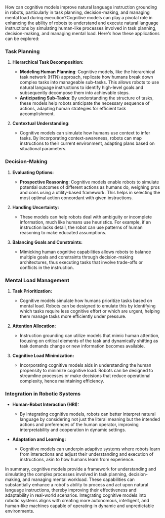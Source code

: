 How can cognitive models improve natural language instruction grounding in robots, particularly in task planning, decision-making, and managing mental load during execution?Cognitive models can play a pivotal role in enhancing the ability of robots to understand and execute natural language instructions by simulating human-like processes involved in task planning, decision-making, and managing mental load. Here's how these applications can be explored:

### Task Planning

1. **Hierarchical Task Decomposition:**
   - **Modeling Human Planning**: Cognitive models, like the hierarchical task network (HTN) approach, replicate how humans break down complex tasks into manageable sub-tasks. This allows robots to use natural language instructions to identify high-level goals and subsequently decompose them into achievable steps.
   - **Anticipating Sub-Tasks**: By understanding the structure of tasks, these models help robots anticipate the necessary sequence of actions, adapting human strategies for efficient task accomplishment.

2. **Contextual Understanding:**
   - Cognitive models can simulate how humans use context to infer tasks. By incorporating context-awareness, robots can map instructions to their current environment, adapting plans based on situational parameters.

### Decision-Making

1. **Evaluating Options:**
   - **Prospective Reasoning**: Cognitive models enable robots to simulate potential outcomes of different actions as humans do, weighing pros and cons using a utility-based framework. This helps in selecting the most optimal action concordant with given instructions.

2. **Handling Uncertainty:**
   - These models can help robots deal with ambiguity or incomplete information, much like humans use heuristics. For example, if an instruction lacks detail, the robot can use patterns of human reasoning to make educated assumptions.

3. **Balancing Goals and Constraints:**
   - Mimicking human cognitive capabilities allows robots to balance multiple goals and constraints through decision-making architectures, thus executing tasks that involve trade-offs or conflicts in the instruction.

### Mental Load Management

1. **Task Prioritization:**
   - Cognitive models simulate how humans prioritize tasks based on mental load. Robots can be designed to emulate this by identifying which tasks require less cognitive effort or which are urgent, helping them manage tasks more efficiently under pressure.

2. **Attention Allocation:**
   - Instruction grounding can utilize models that mimic human attention, focusing on critical elements of the task and dynamically shifting as task demands change or new information becomes available.

3. **Cognitive Load Minimization:**
   - Incorporating cognitive models aids in understanding the human propensity to minimize cognitive load. Robots can be designed to streamline processes or make decisions that reduce operational complexity, hence maintaining efficiency.

### Integration in Robotic Systems

- **Human-Robot Interaction (HRI):**
  - By integrating cognitive models, robots can better interpret natural language by considering not just the literal meaning but the intended actions and preferences of the human operator, improving interpretability and cooperation in dynamic settings.

- **Adaptation and Learning:**
  - Cognitive models can underpin adaptive systems where robots learn from interactions and adjust their understanding and execution of instructions, akin to how humans learn from experience.

In summary, cognitive models provide a framework for understanding and simulating the complex processes involved in task planning, decision-making, and managing mental workload. These capabilities can substantially enhance a robot's ability to process and act upon natural language instructions, thereby improving their effectiveness and adaptability in real-world scenarios. Integrating cognitive models into robotic systems aligns with creating more autonomous, intelligent, and human-like machines capable of operating in dynamic and unpredictable environments.